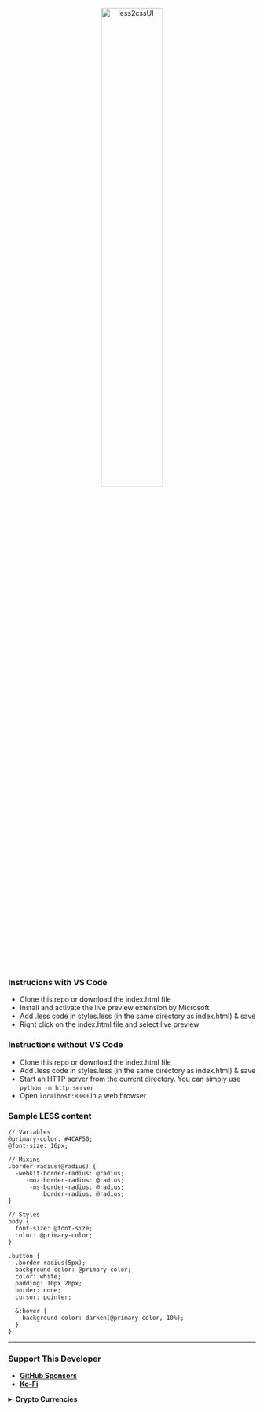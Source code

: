 <p align="center">
  <img src="less2css_sample.png" alt="less2cssUI" width="50%"/>
</p>

### Instrucions with VS Code
* Clone this repo or download the index.html file
* Install and activate the live preview extension by Microsoft
* Add .less code in styles.less (in the same directory as index.html) & save
* Right click on the index.html file and select live preview

### Instructions without VS Code
* Clone this repo or download the index.html file
* Add .less code in styles.less (in the same directory as index.html) & save
* Start an HTTP server from the current directory. You can simply use `python -m http.server`
* Open `localhost:8080` in a web browser

### Sample LESS content
```less
// Variables
@primary-color: #4CAF50;
@font-size: 16px;

// Mixins
.border-radius(@radius) {
  -webkit-border-radius: @radius;
     -moz-border-radius: @radius;
      -ms-border-radius: @radius;
          border-radius: @radius;
}

// Styles
body {
  font-size: @font-size;
  color: @primary-color;
}

.button {
  .border-radius(5px);
  background-color: @primary-color;
  color: white;
  padding: 10px 20px;
  border: none;
  cursor: pointer;

  &:hover {
    background-color: darken(@primary-color, 10%);
  }
}
```

---

### Support This Developer
* [**GitHub Sponsors**](https://github.com/sponsors/nomadicGopher)
* [**Ko-Fi**](https://ko-fi.com/nomadicGopher)

<details>
  <summary><b>Crypto Currencies</b></summary>
  <ul>
    <li><b>ETH</b>: 0x7531d86D5Dbda398369ec43205F102e79B3c647A</li>
    <li><b>BTC</b>: bc1qtkuzp85vph7y37rqjlznuta293qsay07cgg90s</li>
    <li><b>LTC</b>: ltc1q9pquzquaj6peplygqdrcxxvcnd5fcud7x80lh8</li>
    <li><b>DOGE</b>: DNQ3GHBVEcNpzXNeB7B4sPqd7L1GhUpMg3</li>
    <li><b>SOL</b>: EQ6QwibvKZsazjvQGJk6fsGW4BQSDS1Zs6Dj79HfVvME</li>
  </ul>
</details>
